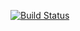 [![Build Status](https://app.travis-ci.com/guindosaros/pharmaapi.svg?branch=master)](https://app.travis-ci.com/guindosaros/pharmaapi)
